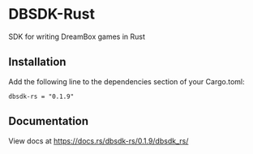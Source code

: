 # DBSDK-Rust
SDK for writing DreamBox games in Rust

## Installation
Add the following line to the dependencies section of your Cargo.toml:

```
dbsdk-rs = "0.1.9"
```

## Documentation
View docs at https://docs.rs/dbsdk-rs/0.1.9/dbsdk_rs/